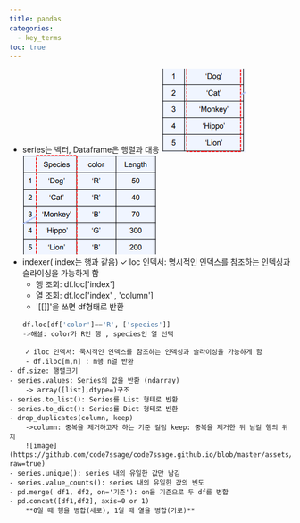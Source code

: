 ```yaml
---
title: pandas
categories:
  - key_terms
toc: true
---
```


- series는 벡터, Dataframe은 행렬과 대응
     ![image](https://github.com/code7ssage/code7ssage.github.io/blob/master/assets/attached%20file/Pasted%20image%2020240103191156.png?raw=true)
     ![image](https://github.com/code7ssage/code7ssage.github.io/blob/master/assets/attached%20file/Pasted%20image%2020240103191221.png?raw=true)
- indexer( index는 행과 같음)
    ✓ loc 인덱서: 명시적인 인덱스를 참조하는 인덱싱과 슬라이싱을 가능하게 함
     - 행 조회: df.loc['index']
     - 열 조회: df.loc['index' , 'column']
     - '[[]]'을 쓰면 df형태로 반환
     ```python
     df.loc[df['color']=='R', ['species']]
     ->해설: color가 R인 행 , species인 열 선택
```
    ✓ iloc 인덱서: 묵시적인 인덱스를 참조하는 인덱싱과 슬라이싱을 가능하게 함
    - df.iloc[m,n] : m행 n열 반환
- df.size: 행렬크기
- series.values: Series의 값을 반환 (ndarray) 
    -> array([list],dtype=)구조
- series.to_list(): Series를 List 형태로 반환 
- series.to_dict(): Series를 Dict 형태로 반환
- drop_duplicates(column, keep) 
    ->column: 중복을 제거하고자 하는 기준 컬럼 keep: 중복을 제거한 뒤 남길 행의 위치 
    ![image](https://github.com/code7ssage/code7ssage.github.io/blob/master/assets/attached%20file/Pasted%20image%2020240103194546.png?raw=true)
- series.unique(): series 내의 유일한 값만 남김 
- series.value_counts(): series 내의 유일한 값의 빈도
- pd.merge( df1, df2, on='기준'): on을 기준으로 두 df를 병합
- pd.concat([df1,df2], axis=0 or 1) 
    **0일 때 행을 병합(세로), 1일 때 열을 병합(가로)**